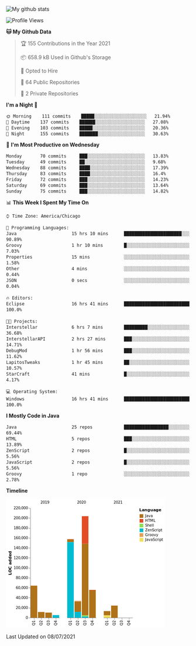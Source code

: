 ![My github stats](https://github-readme-stats.vercel.app/api?username=romvoid95&theme=gruvbox&include_all_commits=true&show_icons=true")

<!--START_SECTION:waka-->
![Profile Views](http://img.shields.io/badge/Profile%20Views-0-blue)

**🐱 My Github Data** 

> 🏆 155 Contributions in the Year 2021
 > 
> 📦 658.9 kB Used in Github's Storage 
 > 
> 💼 Opted to Hire
 > 
> 📜 64 Public Repositories 
 > 
> 🔑 2 Private Repositories  
 > 
**I'm a Night 🦉** 

```text
🌞 Morning    111 commits    █████░░░░░░░░░░░░░░░░░░░░   21.94% 
🌆 Daytime    137 commits    ██████░░░░░░░░░░░░░░░░░░░   27.08% 
🌃 Evening    103 commits    █████░░░░░░░░░░░░░░░░░░░░   20.36% 
🌙 Night      155 commits    ███████░░░░░░░░░░░░░░░░░░   30.63%

```
📅 **I'm Most Productive on Wednesday** 

```text
Monday       70 commits     ███░░░░░░░░░░░░░░░░░░░░░░   13.83% 
Tuesday      49 commits     ██░░░░░░░░░░░░░░░░░░░░░░░   9.68% 
Wednesday    88 commits     ████░░░░░░░░░░░░░░░░░░░░░   17.39% 
Thursday     83 commits     ████░░░░░░░░░░░░░░░░░░░░░   16.4% 
Friday       72 commits     ███░░░░░░░░░░░░░░░░░░░░░░   14.23% 
Saturday     69 commits     ███░░░░░░░░░░░░░░░░░░░░░░   13.64% 
Sunday       75 commits     ███░░░░░░░░░░░░░░░░░░░░░░   14.82%

```


📊 **This Week I Spent My Time On** 

```text
⌚︎ Time Zone: America/Chicago

💬 Programming Languages: 
Java                     15 hrs 10 mins      ██████████████████████░░░   90.89% 
Groovy                   1 hr 10 mins        █░░░░░░░░░░░░░░░░░░░░░░░░   7.03% 
Properties               15 mins             ░░░░░░░░░░░░░░░░░░░░░░░░░   1.58% 
Other                    4 mins              ░░░░░░░░░░░░░░░░░░░░░░░░░   0.44% 
JSON                     0 secs              ░░░░░░░░░░░░░░░░░░░░░░░░░   0.04%

🔥 Editors: 
Eclipse                  16 hrs 41 mins      █████████████████████████   100.0%

🐱‍💻 Projects: 
Interstellar             6 hrs 7 mins        █████████░░░░░░░░░░░░░░░░   36.68% 
InterstellarAPI          2 hrs 27 mins       ███░░░░░░░░░░░░░░░░░░░░░░   14.71% 
DebugMod                 1 hr 56 mins        ███░░░░░░░░░░░░░░░░░░░░░░   11.62% 
LapitosTweaks            1 hr 45 mins        ██░░░░░░░░░░░░░░░░░░░░░░░   10.57% 
StarCraft                41 mins             █░░░░░░░░░░░░░░░░░░░░░░░░   4.17%

💻 Operating System: 
Windows                  16 hrs 41 mins      █████████████████████████   100.0%

```

**I Mostly Code in Java** 

```text
Java                     25 repos            █████████████████░░░░░░░░   69.44% 
HTML                     5 repos             ███░░░░░░░░░░░░░░░░░░░░░░   13.89% 
ZenScript                2 repos             █░░░░░░░░░░░░░░░░░░░░░░░░   5.56% 
JavaScript               2 repos             █░░░░░░░░░░░░░░░░░░░░░░░░   5.56% 
Groovy                   1 repo              ░░░░░░░░░░░░░░░░░░░░░░░░░   2.78%

```


**Timeline**

![Chart not found](https://raw.githubusercontent.com/ROMVoid95/ROMVoid95/master/charts/bar_graph.png) 


 Last Updated on 08/07/2021
<!--END_SECTION:waka-->
